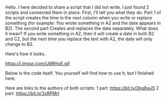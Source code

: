 Hello. I here decided to share a script that I did not write. I just found 2 scripts and connected them in place. 
First, I'll tell you what they do. Part 1 of the script creates the time in the next column when you write or replace something 
(for example: You wrote something in A2 and the date appears in B2).
The second part Creates and replaces the date separately.
What does it mean?
If you write something in A2, then it will create a date in both B2 and C2, but the next time you replace the text with A2, the date will only change to B2.


Here's how it looks.

https://i.imgur.com/lJMRhxE.gif

Below is the code itself. You yourself will find how to use it, but I finished here.


Here are links to the authors of both scripts:
1 part: https://bit.ly/3hg8wJ5
2 part: https://bit.ly/3zRPMrI
